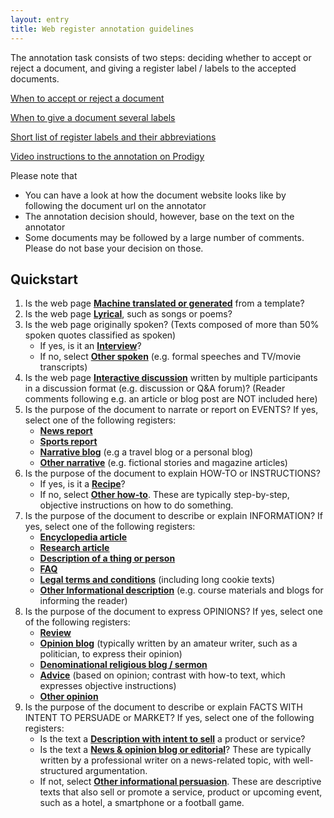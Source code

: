 ```yaml
---
layout: entry
title: Web register annotation guidelines
---
```


The annotation task consists of two steps: deciding whether to accept or reject a document, and giving a register label / labels to the accepted documents.

<a href="accept-reject">When to accept or reject a document</a>

<a href="hybrids">When to give a document several labels</a>

<a href="abbreviations">Short list of register labels and their abbreviations</a>

<a href="https://drive.google.com/file/d/1lViIiNLCGR6CPg3fat7_gK42K7EzXBea/view?usp=sharing">Video instructions to the annotation on Prodigy</a>

Please note that
- You can have a look at how the document website looks like by following the document url on the annotator
- The annotation decision should, however, base on the text on the annotator
- Some documents may be followed by a large number of comments. Please do not base your decision on those. 

## Quickstart

1. Is the web page [**Machine translated or generated**](MT) from a template?
2. Is the web page [**Lyrical**](LY), such as songs or poems? 
3. Is the web page originally spoken? (Texts composed of more than 50% spoken quotes classified as spoken)
    * If yes, is it an [**Interview**](SP-it)? 
    * If no, select [**Other spoken**](SP-os) (e.g. formal speeches and TV/movie transcripts)
4. Is the web page [**Interactive discussion**](ID) written by multiple participants in a discussion format (e.g. discussion or Q&A forum)? (Reader comments following e.g. an article or blog post are NOT included here) 
5. Is the purpose of the document to narrate or report on EVENTS?
   If yes, select one of the following registers:
    * [**News report**](NA-ne) 
    * [**Sports report**](NA-sr) 
    * [**Narrative blog**](NA-nb) (e.g a travel blog or a personal blog) 
    * [**Other narrative**](NA-on) (e.g. fictional stories and magazine articles)
6. Is the purpose of the document to explain HOW-TO or INSTRUCTIONS? 
    * If yes, is it a [**Recipe**](HI-re)? 
    * If no, select [**Other how-to**](HI-oh). These are typically step-by-step, objective instructions on how to do something.
7. Is the purpose of the document to describe or explain INFORMATION?
   If yes, select one of the following registers: 
    * [**Encyclopedia article**](IN-en) 
    * [**Research article**](IN-ra) 
    * [**Description of a thing or person**](IN-dtp) 
    * [**FAQ**](IN-fi) 
    * [**Legal terms and conditions**](IN-lt) (including long cookie texts) 
    * [**Other Informational description**](IN-oi) (e.g. course materials and blogs for informing the reader)
8. Is the purpose of the document to express OPINIONS? 
   If yes, select one of the following registers:
    * [**Review**](OP-rv)
    * [**Opinion blog**](OP-ob) (typically written by an amateur writer, such as a politician, to express their opinion)
    * [**Denominational religious blog / sermon**](OP-rs) 
    * [**Advice**](OP-av) (based on opinion; contrast with how-to text, which expresses objective instructions)
    * [**Other opinion**](OP-oo) 
9. Is the purpose of the document to describe or explain FACTS WITH INTENT TO PERSUADE or MARKET?
   If yes, select one of the following registers:
    * Is the text a [**Description with intent to sell**](IP-ds) a product or service? 
    * Is the text a [**News & opinion blog or editorial**](IP-ed)? These are typically written by a professional writer on a news-related topic, with well-structured argumentation.
    * If not, select [**Other informational persuasion**](IP-oe). These are descriptive texts that also sell or promote a service, product or upcoming event, such as a hotel, a smartphone or a football game. 

